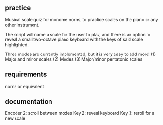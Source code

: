 ## practice
Musical scale quiz for monome norns, to practice scales on the piano or any other instrument.

The script will name a scale for the user to play, and there is an option to reveal a small two-octave piano keyboard with the keys of said scale highlighted.

Three modes are currently implemented, but it is very easy to add more! 
(1) Major and minor scales
(2) Modes
(3) Major/minor pentatonic scales

## requirements
norns or equivalent

## documentation
Encoder 2: scroll between modes
Key 2: reveal keyboard
Key 3: reroll for a new scale
